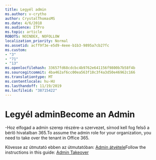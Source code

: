 ```yaml
---
title: Legyél admin
ms.author: v-crytho
author: CrystalThomasMS
ms.date: 4/6/2018
ms.audience: ITPro
ms.topic: article
ROBOTS: NOINDEX, NOFOLLOW
localization_priority: Normal
ms.assetid: acff9f3e-e5d9-4eee-b1b3-9895a7cb27fc
ms.custom:
- "3"
- "71"
- "13"
ms.openlocfilehash: 33657fd68cdcbc4b9762e641156f9800b7b58f4b
ms.sourcegitcommit: 4ba462af6cc00ea563f10c3f4a3d50e46962c166
ms.translationtype: MT
ms.contentlocale: hu-HU
ms.lasthandoff: 11/19/2019
ms.locfileid: "38715422"
---
```

# <a name="become-an-admin"></a><span data-ttu-id="b567f-102">Legyél admin</span><span class="sxs-lookup"><span data-stu-id="b567f-102">Become an Admin</span></span>

<span data-ttu-id="b567f-103">-Hoz elfogad a admin szerep részére-a szervezet, sírnod kell fog felső a bérlő hivatalban 365.</span><span class="sxs-lookup"><span data-stu-id="b567f-103">To assume the admin role for your organization, you need to take over the tenant in Office 365.</span></span>
  
<span data-ttu-id="b567f-104">Kövesse az útmutató ebben az útmutatóban: [Admin átvétele](https://docs.microsoft.com/azure/active-directory/users-groups-roles/domains-admin-takeover)</span><span class="sxs-lookup"><span data-stu-id="b567f-104">Follow the instructions in this guide: [Admin Takeover](https://docs.microsoft.com/azure/active-directory/users-groups-roles/domains-admin-takeover)</span></span>